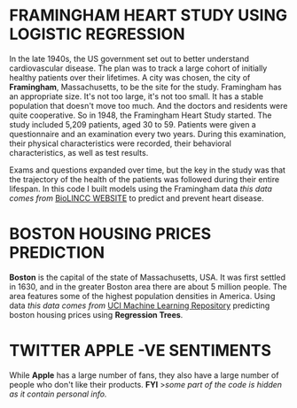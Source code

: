 # FRAMINGHAM HEART STUDY USING LOGISTIC REGRESSION #

In the late 1940s, the US government set out to better understand cardiovascular disease.
The plan was to track a large cohort of initially healthy patients over their lifetimes.
A city was chosen, the city of **Framingham**, Massachusetts, to be the site for the study.
Framingham has an appropriate size.
It's not too large, it's not too small.
It has a stable population that doesn't move too much. And the doctors and residents were quite cooperative.
So in 1948, the Framingham Heart Study started. The study included 5,209 patients, aged 30 to 59.
Patients were given a questionnaire and an examination every two years.
During this examination, their physical characteristics were recorded, their behavioral characteristics, as well as
test results.

Exams and questions expanded over time, but the key in the study was that the trajectory
of the health of the patients was followed during their entire lifespan.
In this code I built models using the Framingham data *this data comes from* [BioLINCC WEBSITE](https://biolincc.nhlbi.nih.gov/static/studies/teaching/framdoc.pdf) to predict and prevent heart disease.


# BOSTON HOUSING PRICES PREDICTION #

**Boston** is the capital of the state of Massachusetts, USA. It was first settled in 1630, and in the greater Boston area there are about 5 million people. The area features some of the highest population densities in America.
Using data *this data comes from* [UCI Machine Learning Repository](http://archive.ics.uci.edu/ml/datasets/Housing) predicting boston housing prices using **Regression Trees**.

# TWITTER APPLE -VE SENTIMENTS #

While **Apple** has a large number of fans, they also have a large number of people who don't like their products.
**FYI** >*some part of the code is hidden as it contain personal info.*
